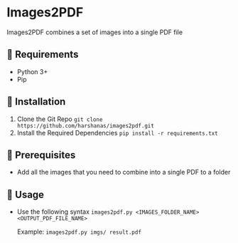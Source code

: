 # Images2PDF
Images2PDF combines a set of images into a single PDF file

## :eyes: Requirements
- Python 3+
- Pip

## :wine_glass:  Installation
1. Clone the Git Repo
	`git clone https://github.com/harshanas/images2pdf.git`
2. Install the Required Dependencies
	`pip install -r requirements.txt`

##  :electric_plug: Prerequisites
- Add all the images that you need to combine into a single PDF to a folder

## :hammer: Usage
- Use the following syntax 
`images2pdf.py <IMAGES_FOLDER_NAME> <OUTPUT_PDF_FILE_NAME>`
	
	Example:
	`images2pdf.py imgs/ result.pdf` 
